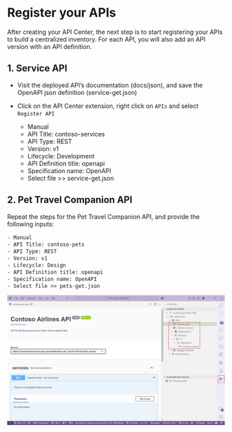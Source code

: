 # Register your APIs

After creating your API Center, the next step is to start registering your APIs to build a centralized inventory. For each API, you will also add an API version with an API definition. 

## 1. Service API

- Visit the deployed API’s documentation (docs/json), and save the OpenAPI json definition (service-get.json)
- Click on the API Center extension, right click on `APIs` and select `Register API`
 
    - Manual
    - API Title: contoso-services
    - API Type: REST
    - Version: v1
    - Lifecycle: Development
    - API Definition title: openapi
    - Specification name: OpenAPI
    - Select file >> service-get.json

## 2. Pet Travel Companion API

Repeat the steps for the Pet Travel Companion API, and provide the following inputs:
 
    - Manual
    - API Title: contoso-pets
    - API Type: REST
    - Version: v1
    - Lifecycle: Design
    - API Definition title: openapi
    - Specification name: OpenAPI
    - Select file >> pets-get.json

![Registered services and pets APIs](/img/created-apis.jpg)
